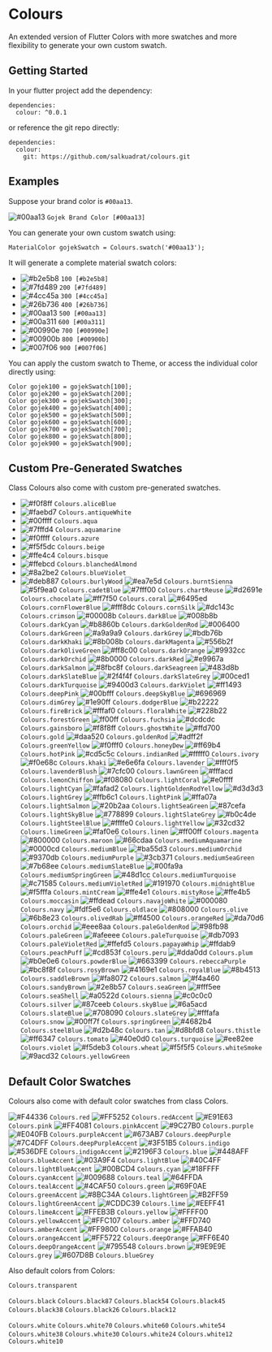 # Colours

An extended version of Flutter Colors with more swatches and more flexibility to generate your own custom swatch.

## Getting Started

In your flutter project add the dependency:

```
dependencies:
  colour: ^0.0.1
```

or reference the git repo directly:

```
dependencies:
  colour:
    git: https://github.com/salkuadrat/colours.git
```

## Examples

Suppose your brand color is `#00aa13`.

![#00aa13](https://via.placeholder.com/15/00aa13/000000?text=+) `Gojek Brand Color [#00aa13]`

You can generate your own custom swatch using:

```
MaterialColor gojekSwatch = Colours.swatch('#00aa13');
```

It will generate a complete material swatch colors:

- ![#b2e5b8](https://via.placeholder.com/15/b2e5b8/000000?text=+) `100 [#b2e5b8]`
- ![#7fd489](https://via.placeholder.com/15/7fd489/000000?text=+) `200 [#7fd489]`
- ![#4cc45a](https://via.placeholder.com/15/4cc45a/000000?text=+) `300 [#4cc45a]`
- ![#26b736](https://via.placeholder.com/15/26b736/000000?text=+) `400 [#26b736]`
- ![#00aa13](https://via.placeholder.com/15/00aa13/000000?text=+) `500 [#00aa13]`
- ![#00a311](https://via.placeholder.com/15/00a311/000000?text=+) `600 [#00a311]`
- ![#00990e](https://via.placeholder.com/15/00990e/000000?text=+) `700 [#00990e]`
- ![#00900b](https://via.placeholder.com/15/00900b/000000?text=+) `800 [#00900b]`
- ![#007f06](https://via.placeholder.com/15/007f06/000000?text=+) `900 [#007f06]`


You can apply the custom swatch to Theme, or access the individual color directly using:

```
Color gojek100 = gojekSwatch[100];
Color gojek200 = gojekSwatch[200];
Color gojek300 = gojekSwatch[300];
Color gojek400 = gojekSwatch[400];
Color gojek500 = gojekSwatch[500];
Color gojek600 = gojekSwatch[600];
Color gojek700 = gojekSwatch[700];
Color gojek800 = gojekSwatch[800];
Color gojek900 = gojekSwatch[900];
```

## Custom Pre-Generated Swatches

Class Colours also come with custom pre-generated swatches. 

- ![#f0f8ff](https://via.placeholder.com/15/f0f8ff/000000?text=+) `Colours.aliceBlue`
- ![#faebd7](https://via.placeholder.com/15/faebd7/000000?text=+) `Colours.antiqueWhite`
- ![#00ffff](https://via.placeholder.com/15/00ffff/000000?text=+) `Colours.aqua`
- ![#7fffd4](https://via.placeholder.com/15/7fffd4/000000?text=+) `Colours.aquamarine`
- ![#f0ffff](https://via.placeholder.com/15/f0ffff/000000?text=+) `Colours.azure`
- ![#f5f5dc](https://via.placeholder.com/15/f5f5dc/000000?text=+) `Colours.beige`
- ![#ffe4c4](https://via.placeholder.com/15/ffe4c4/000000?text=+) `Colours.bisque`
- ![#ffebcd](https://via.placeholder.com/15/ffebcd/000000?text=+) `Colours.blanchedAlmond`
- ![#8a2be2](https://via.placeholder.com/15/8a2be2/000000?text=+) `Colours.blueViolet`
- ![#deb887](https://via.placeholder.com/15/deb887/000000?text=+) `Colours.burlyWood`
![#ea7e5d](https://via.placeholder.com/15/ea7e5d/000000?text=+) `Colours.burntSienna`
![#5f9ea0](https://via.placeholder.com/15/5f9ea0/000000?text=+) `Colours.cadetBlue`
![#7fff00](https://via.placeholder.com/15/7fff00/000000?text=+) `Colours.chartReuse`
![#d2691e](https://via.placeholder.com/15/d2691e/000000?text=+) `Colours.chocolate`
![#ff7f50](https://via.placeholder.com/15/ff7f50/000000?text=+) `Colours.coral`
![#6495ed](https://via.placeholder.com/15/6495ed/000000?text=+) `Colours.cornFlowerBlue`
![#fff8dc](https://via.placeholder.com/15/fff8dc/000000?text=+) `Colours.cornSilk`
![#dc143c](https://via.placeholder.com/15/dc143c/000000?text=+) `Colours.crimson`
![#00008b](https://via.placeholder.com/15/00008b/000000?text=+) `Colours.darkBlue`
![#008b8b](https://via.placeholder.com/15/008b8b/000000?text=+) `Colours.darkCyan`
![#b8860b](https://via.placeholder.com/15/b8860b/000000?text=+) `Colours.darkGoldenRod`
![#006400](https://via.placeholder.com/15/006400/000000?text=+) `Colours.darkGreen`
![#a9a9a9](https://via.placeholder.com/15/a9a9a9/000000?text=+) `Colours.darkGrey`
![#bdb76b](https://via.placeholder.com/15/bdb76b/000000?text=+) `Colours.darkKhaki`
![#8b008b](https://via.placeholder.com/15/8b008b/000000?text=+) `Colours.darkMagenta`
![#556b2f](https://via.placeholder.com/15/556b2f/000000?text=+) `Colours.darkOliveGreen`
![#ff8c00](https://via.placeholder.com/15/ff8c00/000000?text=+) `Colours.darkOrange`
![#9932cc](https://via.placeholder.com/15/9932cc/000000?text=+) `Colours.darkOrchid`
![#8b0000](https://via.placeholder.com/15/8b0000/000000?text=+) `Colours.darkRed`
![#e9967a](https://via.placeholder.com/15/e9967a/000000?text=+) `Colours.darkSalmon`
![#8fbc8f](https://via.placeholder.com/15/8fbc8f/000000?text=+) `Colours.darkSeagreen`
![#483d8b](https://via.placeholder.com/15/483d8b/000000?text=+) `Colours.darkSlateBlue`
![#2f4f4f](https://via.placeholder.com/15/2f4f4f/000000?text=+) `Colours.darkSlateGrey`
![#00ced1](https://via.placeholder.com/15/00ced1/000000?text=+) `Colours.darkTurquoise`
![#9400d3](https://via.placeholder.com/15/9400d3/000000?text=+) `Colours.darkViolet`
![#ff1493](https://via.placeholder.com/15/ff1493/000000?text=+) `Colours.deepPink`
![#00bfff](https://via.placeholder.com/15/00bfff/000000?text=+) `Colours.deepSkyBlue`
![#696969](https://via.placeholder.com/15/696969/000000?text=+) `Colours.dimGrey`
![#1e90ff](https://via.placeholder.com/15/1e90ff/000000?text=+) `Colours.dodgerBlue`
![#b22222](https://via.placeholder.com/15/b22222/000000?text=+) `Colours.fireBrick`
![#fffaf0](https://via.placeholder.com/15/fffaf0/000000?text=+) `Colours.floralWhite`
![#228b22](https://via.placeholder.com/15/228b22/000000?text=+) `Colours.forestGreen`
![ff00ff](https://via.placeholder.com/15/ff00ff/000000?text=+) `Colours.fuchsia`
![#dcdcdc](https://via.placeholder.com/15/dcdcdc/000000?text=+) `Colours.gainsboro`
![#f8f8ff](https://via.placeholder.com/15/f8f8ff/000000?text=+) `Colours.ghostWhite`
![#ffd700](https://via.placeholder.com/15/ffd700/000000?text=+) `Colours.gold`
![#daa520](https://via.placeholder.com/15/daa520/000000?text=+) `Colours.goldenRod`
![#adff2f](https://via.placeholder.com/15/adff2f/000000?text=+) `Colours.greenYellow`
![#f0fff0](https://via.placeholder.com/15/f0fff0/000000?text=+) `Colours.honeyDew`
![#ff69b4](https://via.placeholder.com/15/ff69b4/000000?text=+) `Colours.hotPink`
![#cd5c5c](https://via.placeholder.com/15/cd5c5c/000000?text=+) `Colours.indianRed`
![#fffff0](https://via.placeholder.com/15/fffff0/000000?text=+) `Colours.ivory`
![#f0e68c](https://via.placeholder.com/15/f0e68c/000000?text=+) `Colours.khaki`
![#e6e6fa](https://via.placeholder.com/15/e6e6fa/000000?text=+) `Colours.lavender`
![#fff0f5](https://via.placeholder.com/15/fff0f5/000000?text=+) `Colours.lavenderBlush`
![#7cfc00](https://via.placeholder.com/15/7cfc00/000000?text=+) `Colours.lawnGreen`
![#fffacd](https://via.placeholder.com/15/fffacd/000000?text=+) `Colours.lemonChiffon`
![#f08080](https://via.placeholder.com/15/f08080/000000?text=+) `Colours.lightCoral`
![#e0ffff](https://via.placeholder.com/15/e0ffff/000000?text=+) `Colours.lightCyan`
![#fafad2](https://via.placeholder.com/15/fafad2/000000?text=+) `Colours.lightGoldenRodYellow`
![#d3d3d3](https://via.placeholder.com/15/d3d3d3/000000?text=+) `Colours.lightGrey`
![#ffb6c1](https://via.placeholder.com/15/ffb6c1/000000?text=+) `Colours.lightPink`
![#ffa07a](https://via.placeholder.com/15/ffa07a/000000?text=+) `Colours.lightSalmon`
![#20b2aa](https://via.placeholder.com/15/20b2aa/000000?text=+) `Colours.lightSeaGreen`
![#87cefa](https://via.placeholder.com/15/87cefa/000000?text=+) `Colours.lightSkyBlue`
![#778899](https://via.placeholder.com/15/778899/000000?text=+) `Colours.lightSlateGrey`
![#b0c4de](https://via.placeholder.com/15/b0c4de/000000?text=+) `Colours.lightSteelBlue`
![#ffffe0](https://via.placeholder.com/15/ffffe0/000000?text=+) `Colours.lightYellow`
![#32cd32](https://via.placeholder.com/15/32cd32/000000?text=+) `Colours.limeGreen`
![#faf0e6](https://via.placeholder.com/15/faf0e6/000000?text=+) `Colours.linen`
![#ff00ff](https://via.placeholder.com/15/ff00ff/000000?text=+) `Colours.magenta`
![#800000](https://via.placeholder.com/15/800000/000000?text=+) `Colours.maroon`
![#66cdaa](https://via.placeholder.com/15/66cdaa/000000?text=+) `Colours.mediumAquamarine`
![#0000cd](https://via.placeholder.com/15/0000cd/000000?text=+) `Colours.mediumBlue`
![#ba55d3](https://via.placeholder.com/15/ba55d3/000000?text=+) `Colours.mediumOrchid`
![#9370db](https://via.placeholder.com/15/9370db/000000?text=+) `Colours.mediumPurple`
![#3cb371](https://via.placeholder.com/15/3cb371/000000?text=+) `Colours.mediumSeaGreen`
![#7b68ee](https://via.placeholder.com/15/7b68ee/000000?text=+) `Colours.mediumSlateBlue`
![#00fa9a](https://via.placeholder.com/15/00fa9a/000000?text=+) `Colours.mediumSpringGreen`
![#48d1cc](https://via.placeholder.com/15/48d1cc/000000?text=+) `Colours.mediumTurquoise`
![#c71585](https://via.placeholder.com/15/c71585/000000?text=+) `Colours.mediumVioletRed`
![#191970](https://via.placeholder.com/15/191970/000000?text=+) `Colours.midnightBlue`
![#f5fffa](https://via.placeholder.com/15/f5fffa/000000?text=+) `Colours.mintCream`
![#ffe4e1](https://via.placeholder.com/15/ffe4e1/000000?text=+) `Colours.mistyRose`
![#ffe4b5](https://via.placeholder.com/15/ffe4b5/000000?text=+) `Colours.moccasin`
![#ffdead](https://via.placeholder.com/15/ffdead/000000?text=+) `Colours.navajoWhite`
![#000080](https://via.placeholder.com/15/000080/000000?text=+) `Colours.navy`
![#fdf5e6](https://via.placeholder.com/15/fdf5e6/000000?text=+) `Colours.oldlace`
![#808000](https://via.placeholder.com/15/808000/000000?text=+) `Colours.olive`
![#6b8e23](https://via.placeholder.com/15/6b8e23/000000?text=+) `Colours.olivedRab`
![#ff4500](https://via.placeholder.com/15/ff4500/000000?text=+) `Colours.orangeRed`
![#da70d6](https://via.placeholder.com/15/da70d6/000000?text=+) `Colours.orchid`
![#eee8aa](https://via.placeholder.com/15/eee8aa/000000?text=+) `Colours.paleGoldenRod`
![#98fb98](https://via.placeholder.com/15/98fb98/000000?text=+) `Colours.paleGreen`
![#afeeee](https://via.placeholder.com/15/afeeee/000000?text=+) `Colours.paleTurquoise`
![#db7093](https://via.placeholder.com/15/db7093/000000?text=+) `Colours.paleVioletRed`
![#ffefd5](https://via.placeholder.com/15/ffefd5/000000?text=+) `Colours.papayaWhip`
![#ffdab9](https://via.placeholder.com/15/ffdab9/000000?text=+) `Colours.peachPuff`
![#cd853f](https://via.placeholder.com/15/cd853f/000000?text=+) `Colours.peru`
![#dda0dd](https://via.placeholder.com/15/dda0dd/000000?text=+) `Colours.plum`
![#b0e0e6](https://via.placeholder.com/15/b0e0e6/000000?text=+) `Colours.powderBlue`
![#663399](https://via.placeholder.com/15/663399/000000?text=+) `Colours.rebeccaPurple`
![#bc8f8f](https://via.placeholder.com/15/bc8f8f/000000?text=+) `Colours.rosyBrown`
![#4169e1](https://via.placeholder.com/15/4169e1/000000?text=+) `Colours.royalBlue`
![#8b4513](https://via.placeholder.com/15/8b4513/000000?text=+) `Colours.saddleBrown`
![#fa8072](https://via.placeholder.com/15/fa8072/000000?text=+) `Colours.salmon`
![#f4a460](https://via.placeholder.com/15/f4a460/000000?text=+) `Colours.sandyBrown`
![#2e8b57](https://via.placeholder.com/15/2e8b57/000000?text=+) `Colours.seaGreen`
![#fff5ee](https://via.placeholder.com/15/fff5ee/000000?text=+) `Colours.seaShell`
![#a0522d](https://via.placeholder.com/15/a0522d/000000?text=+) `Colours.sienna`
![#c0c0c0](https://via.placeholder.com/15/c0c0c0/000000?text=+) `Colours.silver`
![#87ceeb](https://via.placeholder.com/15/87ceeb/000000?text=+) `Colours.skyBlue`
![#6a5acd](https://via.placeholder.com/15/6a5acd/000000?text=+) `Colours.slateBlue`
![#708090](https://via.placeholder.com/15/708090/000000?text=+) `Colours.slateGrey`
![#fffafa](https://via.placeholder.com/15/fffafa/000000?text=+) `Colours.snow`
![#00ff7f](https://via.placeholder.com/15/00ff7f/000000?text=+) `Colours.springGreen`
![#4682b4](https://via.placeholder.com/15/4682b4/000000?text=+) `Colours.steelBlue`
![#d2b48c](https://via.placeholder.com/15/d2b48c/000000?text=+) `Colours.tan`
![#d8bfd8](https://via.placeholder.com/15/d8bfd8/000000?text=+) `Colours.thistle`
![#ff6347](https://via.placeholder.com/15/ff6347/000000?text=+) `Colours.tomato`
![#40e0d0](https://via.placeholder.com/15/40e0d0/000000?text=+) `Colours.turquoise`
![#ee82ee](https://via.placeholder.com/15/ee82ee/000000?text=+) `Colours.violet`
![#f5deb3](https://via.placeholder.com/15/f5deb3/000000?text=+) `Colours.wheat`
![#f5f5f5](https://via.placeholder.com/15/f5f5f5/000000?text=+) `Colours.whiteSmoke`
![#9acd32](https://via.placeholder.com/15/9acd32/000000?text=+) `Colours.yellowGreen`

## Default Color Swatches

Colours also come with default color swatches from class Colors.

![#F44336](https://via.placeholder.com/15/F44336/000000?text=+) `Colours.red`
![#FF5252](https://via.placeholder.com/15/FF5252/000000?text=+) `Colours.redAccent`
![#E91E63](https://via.placeholder.com/15/E91E63/000000?text=+) `Colours.pink`
![#FF4081](https://via.placeholder.com/15/FF4081/000000?text=+) `Colours.pinkAccent`
![#9C27B0](https://via.placeholder.com/15/9C27B0/000000?text=+) `Colours.purple`
![#E040FB](https://via.placeholder.com/15/E040FB/000000?text=+) `Colours.purpleAccent`
![#673AB7](https://via.placeholder.com/15/673AB7/000000?text=+) `Colours.deepPurple`
![#7C4DFF](https://via.placeholder.com/15/7C4DFF/000000?text=+) `Colours.deepPurpleAccent`
![#3F51B5](https://via.placeholder.com/15/3F51B5/000000?text=+) `Colours.indigo`
![#536DFE](https://via.placeholder.com/15/536DFE/000000?text=+) `Colours.indigoAccent`
![#2196F3](https://via.placeholder.com/15/2196F3/000000?text=+) `Colours.blue`
![#448AFF](https://via.placeholder.com/15/448AFF/000000?text=+) `Colours.blueAccent`
![#03A9F4](https://via.placeholder.com/15/03A9F4/000000?text=+) `Colours.lightBlue`
![#40C4FF](https://via.placeholder.com/15/40C4FF/000000?text=+) `Colours.lightBlueAccent`
![#00BCD4](https://via.placeholder.com/15/00BCD4/000000?text=+) `Colours.cyan`
![#18FFFF](https://via.placeholder.com/15/18FFFF/000000?text=+) `Colours.cyanAccent`
![#009688](https://via.placeholder.com/15/009688/000000?text=+) `Colours.teal`
![#64FFDA](https://via.placeholder.com/15/64FFDA/000000?text=+) `Colours.tealAccent`
![#4CAF50](https://via.placeholder.com/15/4CAF50/000000?text=+) `Colours.green`
![#69F0AE](https://via.placeholder.com/15/69F0AE/000000?text=+) `Colours.greenAccent`
![#8BC34A](https://via.placeholder.com/15/8BC34A/000000?text=+) `Colours.lightGreen`
![#B2FF59](https://via.placeholder.com/15/B2FF59/000000?text=+) `Colours.lightGreenAccent`
![#CDDC39](https://via.placeholder.com/15/CDDC39/000000?text=+) `Colours.lime`
![#EEFF41](https://via.placeholder.com/15/EEFF41/000000?text=+) `Colours.limeAccent`
![#FFEB3B](https://via.placeholder.com/15/FFEB3B/000000?text=+) `Colours.yellow`
![#FFFF00](https://via.placeholder.com/15/FFFF00/000000?text=+) `Colours.yellowAccent`
![#FFC107](https://via.placeholder.com/15/FFC107/000000?text=+) `Colours.amber`
![#FFD740](https://via.placeholder.com/15/FFD740/000000?text=+) `Colours.amberAccent`
![#FF9800](https://via.placeholder.com/15/FF9800/000000?text=+) `Colours.orange`
![#FFAB40](https://via.placeholder.com/15/FFAB40/000000?text=+) `Colours.orangeAccent`
![#FF5722](https://via.placeholder.com/15/FF5722/000000?text=+) `Colours.deepOrange`
![#FF6E40](https://via.placeholder.com/15/FF6E40/000000?text=+) `Colours.deepOrangeAccent`
![#795548](https://via.placeholder.com/15/795548/000000?text=+) `Colours.brown`
![#9E9E9E](https://via.placeholder.com/15/9E9E9E/000000?text=+) `Colours.grey`
![#607D8B](https://via.placeholder.com/15/607D8B/000000?text=+) `Colours.blueGrey`

Also default colors from Colors:

`Colours.transparent`

`Colours.black`
`Colours.black87`
`Colours.black54`
`Colours.black45`
`Colours.black38`
`Colours.black26`
`Colours.black12`

`Colours.white`
`Colours.white70`
`Colours.white60`
`Colours.white54`
`Colours.white38`
`Colours.white30`
`Colours.white24`
`Colours.white12`
`Colours.white10`